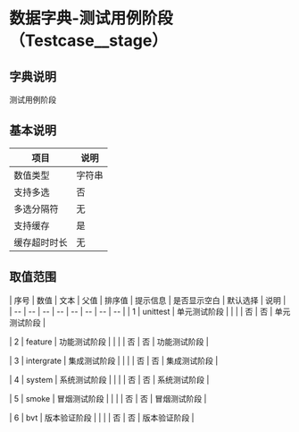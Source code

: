 # 数据字典-测试用例阶段（Testcase__stage）
## 字典说明
测试用例阶段

## 基本说明
| 项目 | 说明 |
| -- | -- |
| 数值类型 | 字符串 |
| 支持多选 | 否 |
| 多选分隔符 | 无 |
| 支持缓存 | 是 |
| 缓存超时时长 | 无 |

## 取值范围
| 序号 | 数值 | 文本 | 父值 | 排序值 | 提示信息 | 是否显示空白 | 默认选择 | 说明 |
| -- | -- | -- | -- | -- | -- | -- | -- |
| 1 | unittest | 单元测试阶段 |  |  |  | 否 | 否 | 单元测试阶段 |

| 2 | feature | 功能测试阶段 |  |  |  | 否 | 否 | 功能测试阶段 |

| 3 | intergrate | 集成测试阶段 |  |  |  | 否 | 否 | 集成测试阶段 |

| 4 | system | 系统测试阶段 |  |  |  | 否 | 否 | 系统测试阶段 |

| 5 | smoke | 冒烟测试阶段 |  |  |  | 否 | 否 | 冒烟测试阶段 |

| 6 | bvt | 版本验证阶段 |  |  |  | 否 | 否 | 版本验证阶段 |


